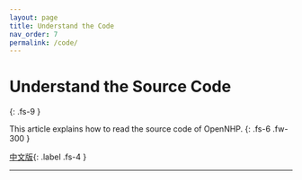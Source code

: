 ```yaml
---
layout: page
title: Understand the Code
nav_order: 7
permalink: /code/
---
```


# Understand the Source Code
{: .fs-9 }

This article explains how to read the source code of OpenNHP.
{: .fs-6 .fw-300 }

[中文版](/zh-cn/code/){: .label .fs-4 }

---
